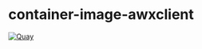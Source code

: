# container-image-awxclient

[![Quay](https://img.shields.io/badge/Quay-osism%2Fawxclient-blue.svg)](https://quay.io/repository/osism/awxclient)
